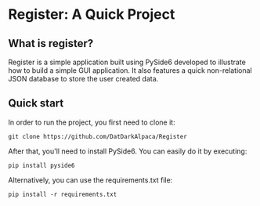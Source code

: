 Register: A Quick Project
=======================================

What is register?
-------------

Register is a simple application built using PySide6 developed to illustrate how to build
a simple GUI application. It also features a quick non-relational JSON database to store the user
created data.

Quick start
-----------

In order to run the project, you first need to clone it:

    git clone https://github.com/DatDarkAlpaca/Register

After that, you'll need to install PySide6. You can easily do it by executing:

    pip install pyside6


Alternatively, you can use the requirements.txt file:

    pip install -r requirements.txt
